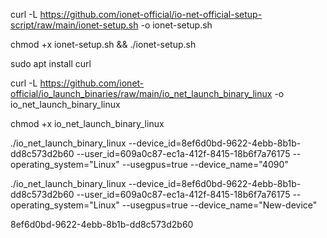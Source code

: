 curl -L https://github.com/ionet-official/io-net-official-setup-script/raw/main/ionet-setup.sh -o ionet-setup.sh

chmod +x ionet-setup.sh && ./ionet-setup.sh

sudo apt install curl

curl -L https://github.com/ionet-official/io_launch_binaries/raw/main/io_net_launch_binary_linux -o io_net_launch_binary_linux

chmod +x io_net_launch_binary_linux

./io_net_launch_binary_linux --device_id=8ef6d0bd-9622-4ebb-8b1b-dd8c573d2b60 --user_id=609a0c87-ec1a-412f-8415-18b6f7a76175 --operating_system="Linux" --usegpus=true --device_name="4090"

./io_net_launch_binary_linux --device_id=8ef6d0bd-9622-4ebb-8b1b-dd8c573d2b60 --user_id=609a0c87-ec1a-412f-8415-18b6f7a76175 --operating_system="Linux" --usegpus=true --device_name="New-device"

8ef6d0bd-9622-4ebb-8b1b-dd8c573d2b60

